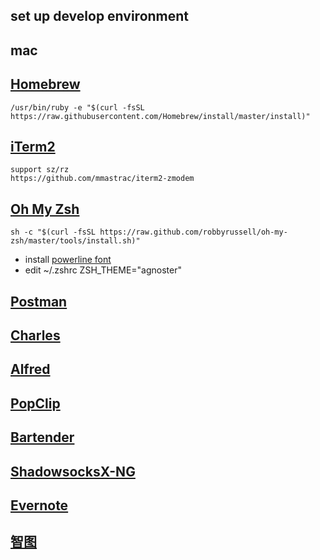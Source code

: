 ## set up develop environment
## mac
## [Homebrew](https://brew.sh/)
```
/usr/bin/ruby -e "$(curl -fsSL https://raw.githubusercontent.com/Homebrew/install/master/install)"
```
## [iTerm2](https://www.iterm2.com/)
```
support sz/rz 
https://github.com/mmastrac/iterm2-zmodem
```
## [Oh My Zsh](http://ohmyz.sh/)
```
sh -c "$(curl -fsSL https://raw.github.com/robbyrussell/oh-my-zsh/master/tools/install.sh)"
```
* install [powerline font](https://github.com/powerline/fonts)
* edit ~/.zshrc ZSH_THEME="agnoster"

## [Postman](https://www.getpostman.com/)
## [Charles](https://www.charlesproxy.com/)
## [Alfred](https://www.alfredapp.com/)
## [PopClip](https://pilotmoon.com/popclip/)
## [Bartender](http://www.macbartender.com/)
## [ShadowsocksX-NG](https://github.com/shadowsocks/ShadowsocksX-NG)
## [Evernote](https://www.yinxiang.com/)
## [智图](http://zhitu.isux.us/)
